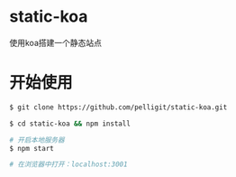 # static-koa

使用koa搭建一个静态站点

# 开始使用

```bash
$ git clone https://github.com/pelligit/static-koa.git 

$ cd static-koa && npm install

# 开启本地服务器
$ npm start

# 在浏览器中打开：localhost:3001
```

